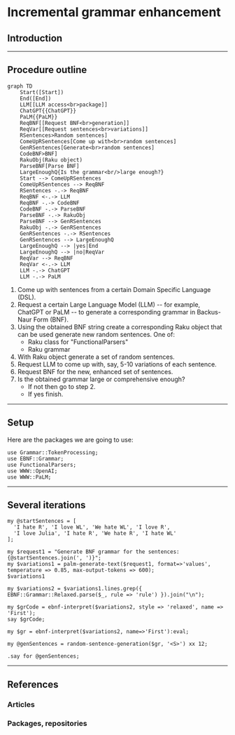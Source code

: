 # Incremental grammar enhancement

## Introduction


-------

## Procedure outline

```mermaid
graph TD
    Start([Start])
    End([End])
    LLM[[LLM access<br>package]]
    ChatGPT{{ChatGPT}}
    PaLM{{PaLM}}
    ReqBNF[[Request BNF<br>generation]]
    ReqVar[[Request sentences<br>variations]]
    RSentences>Random sentences]
    ComeUpRSentences[Come up with<br>random sentences]
    GenRSentences[Generate<br>random sentences]
    CodeBNF>BNF]
    RakuObj(Raku object)
    ParseBNF[Parse BNF]
    LargeEnoughQ{Is the grammar<br/>large enough?}
    Start --> ComeUpRSentences
    ComeUpRSentences --> ReqBNF
    RSentences -.-> ReqBNF 
    ReqBNF <-.-> LLM
    ReqBNF -.-> CodeBNF
    CodeBNF -.-> ParseBNF 
    ParseBNF -.-> RakuObj
    ParseBNF --> GenRSentences
    RakuObj -.-> GenRSentences
    GenRSentences -.-> RSentences
    GenRSentences --> LargeEnoughQ
    LargeEnoughQ --> |yes|End
    LargeEnoughQ --> |no|ReqVar
    ReqVar --> ReqBNF
    ReqVar <-.-> LLM
    LLM -.-> ChatGPT
    LLM -.-> PaLM
```

1. Come up with sentences from a certain Domain Specific Language (DSL).
2. Request a certain Large Language Model (LLM) -- for example, ChatGPT or PaLM -- to generate a corresponding grammar in Backus-Naur Form (BNF).
3. Using the obtained BNF string create a corresponding Raku object that can be used generate new random sentences. One of:
   - Raku class for "FunctionalParsers"
   - Raku grammar
4. With Raku object generate a set of random sentences.
5. Request LLM to come up with, say, 5-10 variations of each sentence.
6. Request BNF for the new, enhanced set of sentences.
7. Is the obtained grammar large or comprehensive enough?
   - If not then go to step 2.
   - If yes finish.

-------

## Setup

Here are the packages we are going to use:

```perl6
use Grammar::TokenProcessing;
use EBNF::Grammar;
use FunctionalParsers;
use WWW::OpenAI;
use WWW::PaLM;
```

-------

## Several iterations

```perl6
my @startSentences = [
  'I hate R', 'I love WL', 'We hate WL', 'I love R', 
  'I love Julia', 'I hate R', 'We hate R', 'I hate WL' 
];
```

```perl6
my $request1 = "Generate BNF grammar for the sentences: {@startSentences.join(', ')}";
my $variations1 = palm-generate-text($request1, format=>'values', temperature => 0.85, max-output-tokens => 600);
$variations1
```

```perl6
my $variations2 = $variations1.lines.grep({ EBNF::Grammar::Relaxed.parse($_, rule => 'rule') }).join("\n");
```

```perl6
my $grCode = ebnf-interpret($variations2, style => 'relaxed', name => 'First');
say $grCode;
```

```perl6
my $gr = ebnf-interpret($variations2, name=>'First'):eval;

my @genSentences = random-sentence-generation($gr, '<S>') xx 12;

.say for @genSentences;
```

-------

## References

### Articles

### Packages, repositories